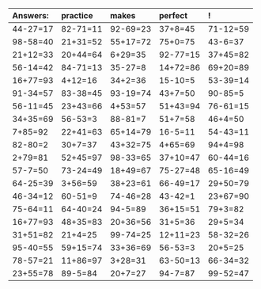 | Answers: | practice | makes | perfect | ! |
| :--- | :--- | :--- | :--- | :--- |
| 44-27=17 | 82-71=11 | 92-69=23 | 37+8=45 | 71-12=59 | 
| 98-58=40 | 21+31=52 | 55+17=72 | 75+0=75 | 43-6=37 | 
| 21+12=33 | 20+44=64 | 6+29=35 | 92-77=15 | 37+45=82 | 
| 56-14=42 | 84-71=13 | 35-27=8 | 14+72=86 | 69+20=89 | 
| 16+77=93 | 4+12=16 | 34+2=36 | 15-10=5 | 53-39=14 | 
| 91-34=57 | 83-38=45 | 93-19=74 | 43+7=50 | 90-85=5 | 
| 56-11=45 | 23+43=66 | 4+53=57 | 51+43=94 | 76-61=15 | 
| 34+35=69 | 56-53=3 | 88-81=7 | 51+7=58 | 46+4=50 | 
| 7+85=92 | 22+41=63 | 65+14=79 | 16-5=11 | 54-43=11 | 
| 82-80=2 | 30+7=37 | 43+32=75 | 4+65=69 | 94+4=98 | 
| 2+79=81 | 52+45=97 | 98-33=65 | 37+10=47 | 60-44=16 | 
| 57-7=50 | 73-24=49 | 18+49=67 | 75-27=48 | 65-16=49 | 
| 64-25=39 | 3+56=59 | 38+23=61 | 66-49=17 | 29+50=79 | 
| 46-34=12 | 60-51=9 | 74-46=28 | 43-42=1 | 23+67=90 | 
| 75-64=11 | 64-40=24 | 94-5=89 | 36+15=51 | 79+3=82 | 
| 16+77=93 | 48+35=83 | 20+36=56 | 31+5=36 | 29+5=34 | 
| 31+51=82 | 21+4=25 | 99-74=25 | 12+11=23 | 58-32=26 | 
| 95-40=55 | 59+15=74 | 33+36=69 | 56-53=3 | 20+5=25 | 
| 78-57=21 | 11+86=97 | 3+28=31 | 63-50=13 | 66-34=32 | 
| 23+55=78 | 89-5=84 | 20+7=27 | 94-7=87 | 99-52=47 | 
